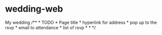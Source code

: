 # wedding-web
My wedding
/**
	 * TODO
	 * Page title
	 * hyperlink for address
	 * pop up to the rsvp
	 * email to attendance
	 * list of rsvp
	 * 
	 * 
	 */

